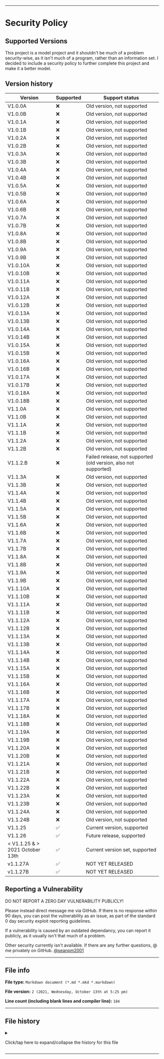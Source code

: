 
***

# Security Policy

## Supported Versions

This project is a model project and it shouldn't be much of a problem security-wise, as it isn't much of a program, rather than an information set. I decided to include a security policy to further complete this project and make it a better model.

## Version history

| Version | Supported          | Support status |
| ------- | ------------------ |-----------------|
| V1.0.0A   | :x: | Old version, not supported |
| V1.0.0B   | :x: | Old version, not supported |
| V1.0.1A   | :x: | Old version, not supported |
| V1.0.1B   | :x: | Old version, not supported |
| V1.0.2A   | :x: | Old version, not supported |
| V1.0.2B   | :x: | Old version, not supported |
| V1.0.3A   | :x: | Old version, not supported |
| V1.0.3B   | :x: | Old version, not supported |
| V1.0.4A   | :x: | Old version, not supported |
| V1.0.4B   | :x: | Old version, not supported |
| V1.0.5A   | :x: | Old version, not supported |
| V1.0.5B   | :x: | Old version, not supported |
| V1.0.6A   | :x: | Old version, not supported |
| V1.0.6B   | :x: | Old version, not supported |
| V1.0.7A   | :x: | Old version, not supported |
| V1.0.7B   | :x: | Old version, not supported |
| V1.0.8A   | :x: | Old version, not supported |
| V1.0.8B   | :x: | Old version, not supported |
| V1.0.9A   | :x: | Old version, not supported |
| V1.0.9B   | :x: | Old version, not supported |
| V1.0.10A   | :x: | Old version, not supported |
| V1.0.10B   | :x: | Old version, not supported |
| V1.0.11A   | :x: | Old version, not supported |
| V1.0.11B   | :x: | Old version, not supported |
| V1.0.12A   | :x: | Old version, not supported |
| V1.0.12B   | :x: | Old version, not supported |
| V1.0.13A   | :x: | Old version, not supported |
| V1.0.13B   | :x: | Old version, not supported |
| V1.0.14A   | :x: | Old version, not supported |
| V1.0.14B   | :x: | Old version, not supported |
| V1.0.15A   | :x: | Old version, not supported |
| V1.0.15B   | :x: | Old version, not supported |
| V1.0.16A   | :x: | Old version, not supported |
| V1.0.16B   | :x: | Old version, not supported |
| V1.0.17A   | :x: | Old version, not supported |
| V1.0.17B   | :x: | Old version, not supported |
| V1.0.18A   | :x: | Old version, not supported |
| V1.0.18B   | :x: | Old version, not supported |
| V1.1.0A   | :x: | Old version, not supported |
| V1.1.0B   | :x: | Old version, not supported |
| V1.1.1A   | :x: | Old version, not supported |
| V1.1.1B   | :x: | Old version, not supported |
| V1.1.2A   | :x: | Old version, not supported |
| V1.1.2B   | :x: | Old version, not supported |
| V1.1.2.B   | :x: | Failed release, not supported (old version, also not supported) |
| V1.1.3A   | :x: | Old version, not supported |
| V1.1.3B   | :x: | Old version, not supported |
| V1.1.4A   | :x: | Old version, not supported |
| V1.1.4B   | :x: | Old version, not supported |
| V1.1.5A   | :x: | Old version, not supported |
| V1.1.5B   | :x: | Old version, not supported |
| V1.1.6A   | :x: | Old version, not supported |
| V1.1.6B   | :x: | Old version, not supported |
| V1.1.7A   | :x: | Old version, not supported |
| V1.1.7B   | :x: | Old version, not supported |
| V1.1.8A   | :x: | Old version, not supported |
| V1.1.8B   | :x: | Old version, not supported |
| V1.1.9A   | :x: | Old version, not supported |
| V1.1.9B   | :x: | Old version, not supported |
| V1.1.10A   | :x: | Old version, not supported |
| V1.1.10B   | :x: | Old version, not supported |
| V1.1.11A   | :x: | Old version, not supported |
| V1.1.11B   | :x: | Old version, not supported |
| V1.1.12A   | :x: | Old version, not supported |
| V1.1.12B   | :x: | Old version, not supported |
| V1.1.13A   | :x: | Old version, not supported |
| V1.1.13B   | :x: | Old version, not supported |
| V1.1.14A   | :x: | Old version, not supported |
| V1.1.14B   | :x: | Old version, not supported |
| V1.1.15A   | :x: | Old version, not supported |
| V1.1.15B   | :x: | Old version, not supported |
| V1.1.16A   | :x: | Old version, not supported |
| V1.1.16B   | :x: | Old version, not supported |
| V1.1.17A   | :x: | Old version, not supported |
| V1.1.17B   | :x: | Old version, not supported |
| V1.1.18A   | :x: | Old version, not supported |
| V1.1.18B   | :x: | Old version, not supported |
| V1.1.19A   | :x: | Old version, not supported |
| V1.1.19B   | :x: | Old version, not supported |
| V1.1.20A   | :x: | Old version, not supported |
| V1.1.20B   | :x: | Old version, not supported |
| V1.1.21A   | :x: | Old version, not supported |
| V1.1.21B   | :x: | Old version, not supported |
| V1.1.22A   | :x: | Old version, not supported |
| V1.1.22B   | :x: | Old version, not supported |
| V1.1.23A   | :x: | Old version, not supported |
| V1.1.23B   | :x: | Old version, not supported |
| V1.1.24A   | :x: | Old version, not supported |
| V1.1.24B   | :x: | Old version, not supported |
| V1.1.25   | :white_check_mark: | Current version, supported |
| V1.1.26   | :white_check_mark: | Future release, supported |
| < V1.1.25 & > 2021 October 13th   | :white_check_mark:                | Current version set, supported |
| v1.1.27A    | :white_check_mark: | NOT YET RELEASED |
| v1.1.27B    | :white_check_mark: | NOT YET RELEASED |

## Reporting a Vulnerability

DO NOT REPORT A ZERO DAY VULNERABILITY PUBLICLY!

Please instead direct message me via GitHub. If there is no response within 90 days, you can post the vulnerability as an issue, as part of the standard 0 day security exploit reporting guidelines.

If a vulnerability is caused by an outdated dependancy, you can report it publicly, as it usually isn't that much of a problem.

Other security currently isn't available. If there are any further questions, @ me privately on GitHub. [@seanpm2001](https://github.com/seanpm2001/)

***

## File info

**File type:** `Markdown document (*.md *.mkd *.markdown)`

**File version:** `2 (2021, Wednesday, October 13th at 5:25 pm)`

**Line count (including blank lines and compiler line):** `184`

***

## File history

<details><summary><p>Click/tap here to expand/collapse the history for this file</p></summary>

**Version 1 (2021, Thursday, October 7th at 1:42 pm)**

> Changes:

> * Started the file

> * Added the supported versions section

> * Added the version history section (accounting for the first 84/85 versions)

> * Added the reporting a vulnerability section

> * Added the file info section

> * Added the file history section

> * No other changes in version 1

**Version 2 (2021, Wednesday, October 13th at 5:25 pm)**

> Changes:

> * Updated the version history section

> * Updated the file info section

> * Updated the file history section

> * No other changes in version 2

**Version 3 (Coming soon)**

> Changes:

> * Coming soon

> * No other changes in version 3

**Version 4 (Coming soon)**

> Changes:

> * Coming soon

> * No other changes in version 4

</details>

***


